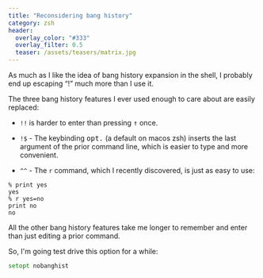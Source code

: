 ```yaml
---
title: "Reconsidering bang history"
category: zsh
header:
  overlay_color: "#333"
  overlay_filter: 0.5
  teaser: /assets/teasers/matrix.jpg
---
```


As much as I like the idea of bang history expansion in the shell, I probably end up escaping “!” much more than I use it.

The three bang history features I ever used enough to care about are easily replaced:

- `!!` is harder to enter than pressing <kbd>↑</kbd> once.

- `!$` - The keybinding <kbd>opt</kbd><kbd>.</kbd> (a default on macos zsh) inserts the last argument of the prior command line, which is easier to type and more convenient.

- `^^` - The `r` command, which I recently discovered, is just as easy to use:
```
% print yes
yes
% r yes=no
print no
no
```

All the other bang history features take me longer to remember and enter than just editing a prior command.

So, I'm going test drive this option for a while:

```zsh
setopt nobanghist
```



